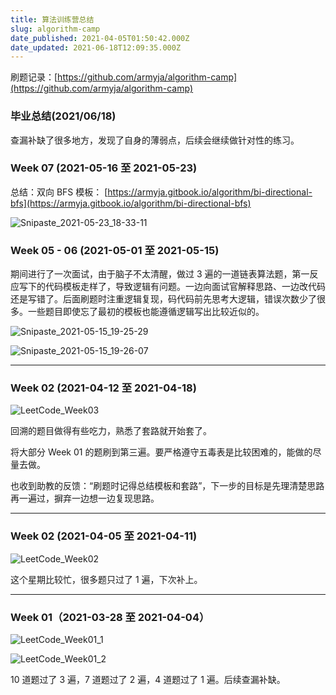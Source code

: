 ```yaml
---
title: 算法训练营总结
slug: algorithm-camp
date_published: 2021-04-05T01:50:42.000Z
date_updated: 2021-06-18T12:09:35.000Z
---
```


刷题记录：[https://github.com/armyja/algorithm-camp](https://github.com/armyja/algorithm-camp)

### 毕业总结(2021/06/18)

查漏补缺了很多地方，发现了自身的薄弱点，后续会继续做针对性的练习。

### Week 07 (2021-05-16 至 2021-05-23)

总结：双向 BFS 模板： [https://armyja.gitbook.io/algorithm/bi-directional-bfs](https://armyja.gitbook.io/algorithm/bi-directional-bfs)

![Snipaste_2021-05-23_18-33-11](https://home.armyja.cn/content/images/2021/05/Snipaste_2021-05-23_18-33-11.jpg)

### Week 05 - 06 (2021-05-01 至 2021-05-15)

期间进行了一次面试，由于脑子不太清醒，做过 3 遍的一道链表算法题，第一反应写下的代码模板走样了，导致逻辑有问题。一边向面试官解释思路、一边改代码还是写错了。后面刷题时注重逻辑复现，码代码前先思考大逻辑，错误次数少了很多。一些题目即使忘了最初的模板也能遵循逻辑写出比较近似的。

![Snipaste_2021-05-15_19-25-29](https://home.armyja.cn/content/images/2021/05/Snipaste_2021-05-15_19-25-29.jpg)

![Snipaste_2021-05-15_19-26-07](https://home.armyja.cn/content/images/2021/05/Snipaste_2021-05-15_19-26-07.jpg)

---

### Week 02 (2021-04-12 至 2021-04-18)

![LeetCode_Week03](https://home.armyja.cn/content/images/2021/04/LeetCode_Week03.png)

回溯的题目做得有些吃力，熟悉了套路就开始套了。

将大部分 Week 01 的题刷到第三遍。要严格遵守五毒表是比较困难的，能做的尽量去做。

也收到助教的反馈：“刷题时记得总结模板和套路”，下一步的目标是先理清楚思路再一遍过，摒弃一边想一边复现思路。

---

### Week 02 (2021-04-05 至 2021-04-11)

![LeetCode_Week02](https://home.armyja.cn/content/images/2021/04/LeetCode_Week02.png)

这个星期比较忙，很多题只过了 1 遍，下次补上。

---

### Week 01（2021-03-28 至 2021-04-04）

![LeetCode_Week01_1](https://home.armyja.cn/content/images/2021/04/LeetCode_Week01_1.png)

![LeetCode_Week01_2](https://home.armyja.cn/content/images/2021/04/LeetCode_Week01_2.png)

10 道题过了 3 遍，7 道题过了 2 遍，4 道题过了 1 遍。后续查漏补缺。
